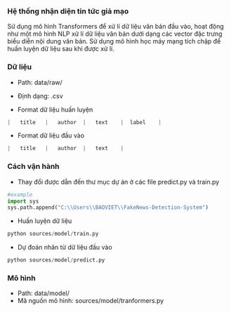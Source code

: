 ### Hệ thống nhận diện tin tức giả mạo
Sử dụng mô hình Transformers để xử lí dữ liệu văn bản đầu vào, hoạt động như một mô hình NLP xử lí dữ liệu văn bản dưới dạng các vector đặc trưng biểu diễn nội dung văn bản.
Sử dụng mô hình học máy mạng tích chập để huấn luyện dữ liệu sau khi được xử lí.

### Dữ liệu
- Path: data/raw/
- Định dạng: .csv

- Format dữ liệu huấn luyện
```python
|   title   |   author  |   text    |  label    |
```

- Format dữ liệu đầu vào
```python
|   title   |   author  |   text    |
```

### Cách vận hành
- Thay đổi được dẫn đến thư mục dự án ở các file predict.py và train.py
```python
#example
import sys
sys.path.append("C:\\Users\\BAOVIET\\FakeNews-Detection-System")
```

- Huấn luyện dữ liệu
```python
python sources/model/train.py
```

- Dự đoán nhãn từ dữ liệu đầu vào
```python
python sources/model/predict.py
```

### Mô hình
- Path: data/model/
- Mã nguồn mô hình: sources/model/tranformers.py
